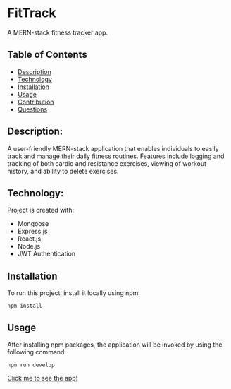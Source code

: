 # FitTrack
A MERN-stack fitness tracker app.

## Table of Contents
- [Description](#description)
- [Technology](#Technology)
- [Installation](#installation)
- [Usage](#usage)
- [Contribution](#contribution)
- [Questions](#questions)


## Description:

A user-friendly MERN-stack application that enables individuals to easily track and manage their daily fitness routines. Features include logging and tracking of both cardio and resistance exercises, viewing of workout history, and ability to delete exercises.

## Technology:

Project is created with:

- Mongoose
- Express.js
- React.js
- Node.js
- JWT Authentication

## Installation

To run this project, install it locally using npm:

```
npm install
```

## Usage

After installing npm packages, the application will be invoked by using the following command:

```
npm run develop
```

[Click me to see the app!]()

